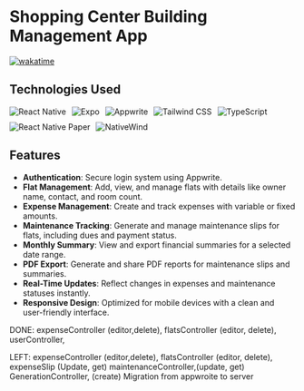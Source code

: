# Shopping Center Building Management App

[![wakatime](https://wakatime.com/badge/github/0vai5/Shopping-Center-Building-Management-App.svg)](https://wakatime.com/badge/github/0vai5/Shopping-Center-Building-Management-App)

## Technologies Used

<div style="display: flex; flex-direction: row; flex-wrap: wrap; gap: 10px; margin-bottom: 20px;">
  <img src="https://img.shields.io/badge/-React%20Native-61DAFB?logo=react&logoColor=white&style=flat-square" alt="React Native" />
  <img src="https://img.shields.io/badge/-Expo-000020?logo=expo&logoColor=white&style=flat-square" alt="Expo" />
  <img src="https://img.shields.io/badge/-Appwrite-F02E65?logo=appwrite&logoColor=white&style=flat-square" alt="Appwrite" />
  <img src="https://img.shields.io/badge/-Tailwind%20CSS-38B2AC?logo=tailwindcss&logoColor=white&style=flat-square" alt="Tailwind CSS" />
  <img src="https://img.shields.io/badge/-TypeScript-3178C6?logo=typescript&logoColor=white&style=flat-square" alt="TypeScript" />
  <img src="https://img.shields.io/badge/-React%20Native%20Paper-6200EE?logo=react&logoColor=white&style=flat-square" alt="React Native Paper" />
  <img src="https://img.shields.io/badge/-NativeWind-4B5563?logo=tailwindcss&logoColor=white&style=flat-square" alt="NativeWind" />
</div>

## Features

- **Authentication**: Secure login system using Appwrite.
- **Flat Management**: Add, view, and manage flats with details like owner name, contact, and room count.
- **Expense Management**: Create and track expenses with variable or fixed amounts.
- **Maintenance Tracking**: Generate and manage maintenance slips for flats, including dues and payment status.
- **Monthly Summary**: View and export financial summaries for a selected date range.
- **PDF Export**: Generate and share PDF reports for maintenance slips and summaries.
- **Real-Time Updates**: Reflect changes in expenses and maintenance statuses instantly.
- **Responsive Design**: Optimized for mobile devices with a clean and user-friendly interface.





DONE:
expenseController (editor,delete),
flatsController (editor, delete),
userController,

LEFT:
expenseController (editor,delete),
flatsController (editor, delete),
expenseSlip (Update, get)
maintenanceController,(update, get)
GenerationController, (create)
Migration from appwroite to server
